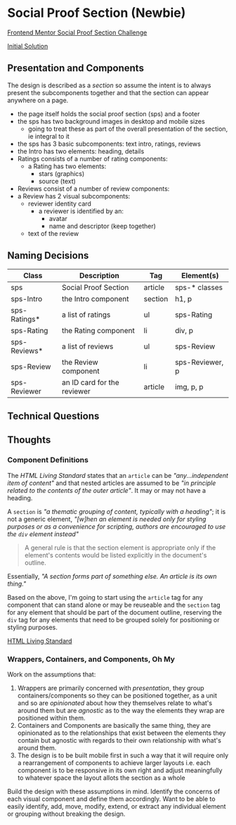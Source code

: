 # Social Proof Section (Newbie)

[Frontend Mentor Social Proof Section Challenge](https://www.frontendmentor.io/challenges/social-proof-section-6e0qTv_bA)

[Initial Solution](https://janegca.github.io/fem-challenges/03-social-proof/index.html)

## Presentation and Components

The design is described as a _section_ so assume the intent is to always present
the subcomponents together and that the section can appear anywhere on a page.

- the page itself holds the social proof section (sps) and a footer
- the sps has two background images in desktop and mobile sizes
  - going to treat these as part of the overall presentation of the section, ie
    integral to it
- the sps has 3 basic subcomponents: text intro, ratings, reviews
- the Intro has two elements: heading, details
- Ratings consists of a number of rating components:
  - a Rating has two elements:
    - stars (graphics)
    - source (text)
- Reviews consist of a number of review components:
- a Review has 2 visual subcomponents:
  - reviewer identity card
    - a reviewer is identified by an:
      - avatar
      - name and descriptor (keep together)
  - text of the review

## Naming Decisions

| Class         | Description                 | Tag     | Element(s)      |
| ------------- | --------------------------- | ------- | --------------- |
| sps           | Social Proof Section        | article | sps-\* classes  |
| sps-Intro     | the Intro component         | section | h1, p           |
| sps-Ratings\* | a list of ratings           | ul      | sps-Rating      |
| sps-Rating    | the Rating component        | li      | div, p          |
| sps-Reviews\* | a list of reviews           | ul      | sps-Review      |
| sps-Review    | the Review component        | li      | sps-Reviewer, p |
| sps-Reviewer  | an ID card for the reviewer | article | img, p, p       |

## Technical Questions

## Thoughts

### Component Definitions

The _HTML Living Standard_ states that an `article` can be _"any...independent
item of content"_ and that nested articles are assumed to be _"in principle
related to the contents of the outer article"_. It may or may not have a
heading.

A `section` is _"a thematic grouping of content, typically with a heading"_; it
is not a generic element, _"[w]hen an element is needed only for styling
purposes or as a convenience for scripting, authors are encouraged to use the
`div` element instead"_

> A general rule is that the section element is appropriate only if the
> element's contents would be listed explicitly in the document's outline.

Essentially, _"A section forms part of something else. An article is its own
thing."_

Based on the above, I'm going to start using the `article` tag for any component
that can stand alone or may be reuseable and the `section` tag for any element
that should be part of the document outline, reserving the `div` tag for any
elements that need to be grouped solely for positioning or styling purposes.

[HTML Living Standard](https://html.spec.whatwg.org/multipage/sections.html#the-article-element)

### Wrappers, Containers, and Components, Oh My

Work on the assumptions that:

1. Wrappers are primarily concerned with _presentation_, they group
   containers/components so they can be positioned together, as a unit and so
   are _opinionated_ about how they themselves relate to what's around them but
   are _agnostic_ as to the way the elements they wrap are positioned within
   them.
1. Containers and Components are basically the same thing, they are opinionated
   as to the relationships that exist between the elements they contain but
   agnostic with regards to their own relationship with what's around them.
1. The design is to be built mobile first in such a way that it will require
   only a rearrangement of components to achieve larger layouts i.e. each
   component is to be responsive in its own right and adjust meaningfully to
   whatever space the layout allots the section as a whole

Build the design with these assumptions in mind. Identify the concerns of each
visual component and define them accordingly. Want to be able to easily
identify, add, move, modify, extend, or extract any individual element or
grouping without breaking the design.
